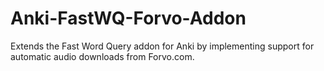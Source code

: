# Anki-FastWQ-Forvo-Addon
Extends the Fast Word Query addon for Anki by implementing support for automatic audio downloads from Forvo.com.
